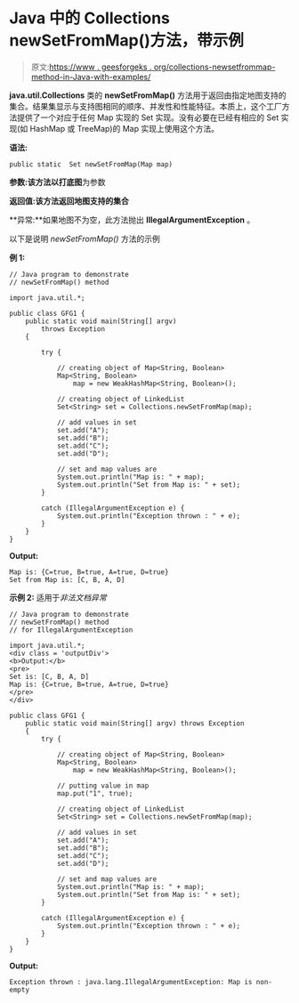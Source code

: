 # Java 中的 Collections newSetFromMap()方法，带示例

> 原文:[https://www . geesforgeks . org/collections-newsetfrommap-method-in-Java-with-examples/](https://www.geeksforgeeks.org/collections-newsetfrommap-method-in-java-with-examples/)

**java.util.Collections** 类的 **newSetFromMap()** 方法用于返回由指定地图支持的集合。结果集显示与支持图相同的顺序、并发性和性能特征。本质上，这个工厂方法提供了一个对应于任何 Map 实现的 Set 实现。没有必要在已经有相应的 Set 实现(如 HashMap 或 TreeMap)的 Map 实现上使用这个方法。

**语法:**

```
public static  Set newSetFromMap(Map map)
```

**参数:**该方法以打底**图**为参数

**返回值:**该方法返回地图支持的**集合**

**异常:**如果地图不为空，此方法抛出 **IllegalArgumentException** 。

以下是说明 *newSetFromMap()* 方法的示例

**例 1:**

```
// Java program to demonstrate
// newSetFromMap() method

import java.util.*;

public class GFG1 {
    public static void main(String[] argv)
        throws Exception
    {

        try {

            // creating object of Map<String, Boolean>
            Map<String, Boolean>
                map = new WeakHashMap<String, Boolean>();

            // creating object of LinkedList
            Set<String> set = Collections.newSetFromMap(map);

            // add values in set
            set.add("A");
            set.add("B");
            set.add("C");
            set.add("D");

            // set and map values are
            System.out.println("Map is: " + map);
            System.out.println("Set from Map is: " + set);
        }

        catch (IllegalArgumentException e) {
            System.out.println("Exception thrown : " + e);
        }
    }
}
```

**Output:**

```
Map is: {C=true, B=true, A=true, D=true}
Set from Map is: [C, B, A, D]

```

**示例 2:** 适用于*非法文档异常*

```
// Java program to demonstrate
// newSetFromMap() method
// for IllegalArgumentException

import java.util.*;
<div class = 'outputDiv'>
<b>Output:</b>
<pre>
Set is: [C, B, A, D]
Map is: {C=true, B=true, A=true, D=true}
</pre>
</div>

public class GFG1 {
    public static void main(String[] argv) throws Exception
    {
        try {

            // creating object of Map<String, Boolean>
            Map<String, Boolean>
                map = new WeakHashMap<String, Boolean>();

            // putting value in map
            map.put("1", true);

            // creating object of LinkedList
            Set<String> set = Collections.newSetFromMap(map);

            // add values in set
            set.add("A");
            set.add("B");
            set.add("C");
            set.add("D");

            // set and map values are
            System.out.println("Map is: " + map);
            System.out.println("Set from Map is: " + set);
        }

        catch (IllegalArgumentException e) {
            System.out.println("Exception thrown : " + e);
        }
    }
}
```

**Output:**

```
Exception thrown : java.lang.IllegalArgumentException: Map is non-empty

```
